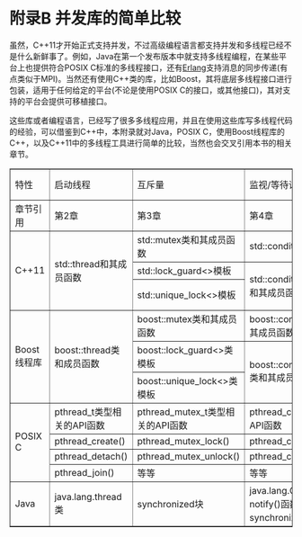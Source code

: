 # 附录B 并发库的简单比较

虽然，C++11才开始正式支持并发，不过高级编程语言都支持并发和多线程已经不是什么新鲜事了。例如，Java在第一个发布版本中就支持多线程编程，在某些平台上也提供符合POSIX C标准的多线程接口，还有[Erlang](http://www.erlang.org/)支持消息的同步传递(有点类似于MPI)。当然还有使用C++类的库，比如Boost，其将底层多线程接口进行包装，适用于任何给定的平台(不论是使用POSIX C的接口，或其他接口)，其对支持的平台会提供可移植接口。

这些库或者编程语言，已经写了很多多线程应用，并且在使用这些库写多线程代码的经验，可以借鉴到C++中，本附录就对Java，POSIX C，使用Boost线程库的C++，以及C++11中的多线程工具进行简单的比较，当然也会交叉引用本书的相关章节。

<table border=1>
  <td> 特性 </td>
  <td> 启动线程 </td>
  <td> 互斥量 </td>
  <td> 监视/等待谓词 </td>
  <td> 原子操作和并发感知内存模型 </td>
  <td> 线程安全容器 </td>
  <td> Futures(期望) </td>
  <td> 线程池 </td>
  <td> 线程中断 </td>
<tr>
  <td>章节引用</td>
  <td>第2章</td>
  <td>第3章</td>
  <td>第4章</td>
  <td>第5章</td>
  <td>第6章和第7章</td>
  <td>第4章</td>
  <td>第9章</td>
  <td>第9章</td>
</tr>
<tr>
  <td rowspan=3> C++11 </td>
  <td rowspan=3> std::thread和其成员函数 </td>
  <td> std::mutex类和其成员函数 </td>
  <td> std::condition_variable </td>
  <td> std::atomic_xxx类型 </td>
  <td rowspan=3> N/A </td>
  <td> std::future<> </td>
  <td rowspan=3> N/A </td>
  <td rowspan=3> N/A </td>
</tr>
<tr>
  <td> std::lock_guard<>模板 </td>
  <td rowspan=2> std::condition_variable_any类和其成员函数 </td>
  <td> std::atomic<>类模板 </td>
  <td> std::shared_future<> </td>
</tr>
<tr>
  <td> std::unique_lock<>模板 </td>
  <td> std::atomic_thread_fence()函数 </td>
  <td> std::atomic_future<>类模板 </td>
</tr>
<tr>
  <td rowspan=3> Boost线程库 </td>
  <td rowspan=3> boost::thread类和成员函数 </td>
  <td> boost::mutex类和其成员函数 </td>
  <td> boost::condition_variable类和其成员函数 </td>
  <td rowspan=3> N/A </td>
  <td rowspan=3> N/A </td>
  <td> boost::unique_future<>类模板</td>
  <td rowspan=3> N/A </td>
  <td rowspan=3> boost::thread类的interrupt()成员函数</td>
</tr>
<tr>
  <td> boost::lock_guard<>类模板 </td>
  <td rowspan=2> boost::condition_variable_any类和其成员函数 </td>
  <td rowspan=2> boost::shared_future<>类模板</td>
</tr>
<tr>
  <td> boost::unique_lock<>类模板 </td>
</tr>
<tr>
  <td rowspan=4> POSIX C </td>
  <td> pthread_t类型相关的API函数 </td>
  <td> pthread_mutex_t类型相关的API函数</td>
  <td> pthread_cond_t类型相关的API函数</td>
  <td rowspan=4> N/A </td>
  <td rowspan=4> N/A </td>
  <td rowspan=4> N/A </td>
  <td rowspan=4> N/A </td>
  <td rowspan=4> pthread_cancel() </td>
</tr>
<tr>
  <td> pthread_create() </td>
  <td> pthread_mutex_lock() </td>
  <td> pthread_cond_wait() </td>
</tr>
<tr>
  <td> pthread_detach() </td>
  <td> pthread_mutex_unlock() </td>
  <td> pthread_cond_timed_wait() </td>
</tr>
<tr>
  <td> pthread_join() </td>
  <td> 等等 </td>
  <td> 等等 </td>
</tr>
<tr>
  <td> Java </td>
  <td> java.lang.thread类 </td>
  <td> synchronized块 </td>
  <td> java.lang.Object类的wait()和notify()函数，用在内部synchronized块中 </td>
  <td> java.util.concurrent.atomic包中的volatile类型变量 </td>
  <td> java.util.concurrent包中的容器 </td>
  <td> 与java.util.concurrent.future接口相关的类 </td>
  <td> java.util.concurrent.ThreadPoolExecutor类 </td>
  <td> java.lang.Thread类的interrupt()函数 </td>
</tr>
</table>

